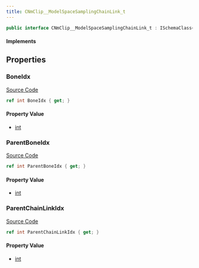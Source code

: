 ```yaml
---
title: CNmClip__ModelSpaceSamplingChainLink_t
---
```


```csharp
public interface CNmClip__ModelSpaceSamplingChainLink_t : ISchemaClass<CNmClip__ModelSpaceSamplingChainLink_t>, ISchemaField, ISchemaClass, INativeHandle
```

#### Implements

## Properties

### BoneIdx

[Source Code](https://github.com/swiftly-solution/swiftlys2/blob/beta/managed/src/SwiftlyS2.Generated/Schemas/Interfaces/CNmClip__ModelSpaceSamplingChainLink_t.cs#L16)

```csharp
ref int BoneIdx { get; }
```

#### Property Value

- [int](https://learn.microsoft.com/dotnet/api/system.int32)

### ParentBoneIdx

[Source Code](https://github.com/swiftly-solution/swiftlys2/blob/beta/managed/src/SwiftlyS2.Generated/Schemas/Interfaces/CNmClip__ModelSpaceSamplingChainLink_t.cs#L18)

```csharp
ref int ParentBoneIdx { get; }
```

#### Property Value

- [int](https://learn.microsoft.com/dotnet/api/system.int32)

### ParentChainLinkIdx

[Source Code](https://github.com/swiftly-solution/swiftlys2/blob/beta/managed/src/SwiftlyS2.Generated/Schemas/Interfaces/CNmClip__ModelSpaceSamplingChainLink_t.cs#L20)

```csharp
ref int ParentChainLinkIdx { get; }
```

#### Property Value

- [int](https://learn.microsoft.com/dotnet/api/system.int32)


